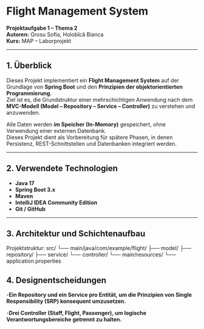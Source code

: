 # Flight Management System
**Projektaufgabe 1 – Thema 2**  
**Autoren:** Grosu Sofia, Holobîcă Bianca  
**Kurs:** MAP – Laborprojekt  
 
---

##  1. Überblick
Dieses Projekt implementiert ein **Flight Management System** auf der Grundlage von **Spring Boot** und den **Prinzipien der objektorientierten Programmierung**.  
Ziel ist es, die Grundstruktur einer mehrschichtigen Anwendung nach dem **MVC-Modell (Model – Repository – Service – Controller)** zu verstehen und anzuwenden.

Alle Daten werden **im Speicher (In-Memory)** gespeichert, ohne Verwendung einer externen Datenbank.  
Dieses Projekt dient als Vorbereitung für spätere Phasen, in denen Persistenz, REST-Schnittstellen und Datenbanken integriert werden.

---

##  2. Verwendete Technologien
- **Java 17**
- **Spring Boot 3.x**
- **Maven**
- **IntelliJ IDEA Community Edition**
- **Git / GitHub**

---

##  3. Architektur und Schichtenaufbau

Projektstruktur:
src/
└── main/java/com/example/flight/
├── model/
├── repository/
├── service/
└── controller/
└── main/resources/
└── application.properties

## 4. Designentscheidungen

-**Ein Repository und ein Service pro Entität, um die Prinzipien von Single Responsibility (SRP) konsequent umzusetzen.**

-**Drei Controller (Staff, Flight, Passenger), um logische Verantwortungsbereiche getrennt zu halten.**
  
